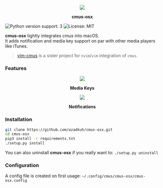 <p align="center">
	<img src="https://github.com/azadkuh/cmus-osx/blob/master/cmus-osx/cmus-icon.png?raw=true">
</p>
<p align="center">
	<strong>cmus-osx</strong>
</p>

![Python version support: 3](https://img.shields.io/badge/python-3-green.svg)
![License: MIT](https://img.shields.io/badge/license-MIT-green.svg)

**cmus-osx** tightly integrates *cmus* into macOS.   
It adds notification and media key support on par with other media players like iTunes.


> [vim-cmus](https://github.com/azadkuh/vim-cmus) is a sister project for `nvim`/`vim` integration of `cmus`.


### Features
<p align="center">
	<img src="https://cloud.githubusercontent.com/assets/6501462/14425436/7d69fd8c-fffc-11e5-93ac-3ee26ba6e299.png">
</p>
<p align="center">
	<strong>Media Keys</strong>
</p>
<p align="center">
	<img src="https://cloud.githubusercontent.com/assets/9287847/21743528/47fc9cb2-d504-11e6-915f-62b6dc9b487d.gif">
</p>
<p align="center">
	<strong>Notifications</strong>
</p>

### Installation
```bash
git clone https://github.com/azadkuh/cmus-osx.git
cd cmus-osx
pip3 install -r requirements.txt
./setup.py install
```

You can also uninstall **cmus-osx** if you really want to: `./setup.py uninstall`

### Configuration
A config file is created on first usage: `~/.config/cmus/cmus-osx/cmus-osx.config`
